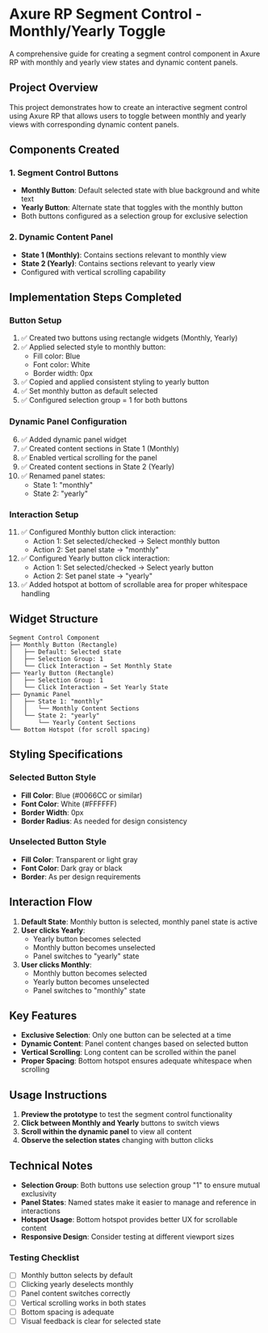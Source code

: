 # Axure RP Segment Control - Monthly/Yearly Toggle

A comprehensive guide for creating a segment control component in Axure RP with monthly and yearly view states and dynamic content panels.

## Project Overview

This project demonstrates how to create an interactive segment control using Axure RP that allows users to toggle between monthly and yearly views with corresponding dynamic content panels.

## Components Created

### 1. Segment Control Buttons
- **Monthly Button**: Default selected state with blue background and white text
- **Yearly Button**: Alternate state that toggles with the monthly button
- Both buttons configured as a selection group for exclusive selection

### 2. Dynamic Content Panel
- **State 1 (Monthly)**: Contains sections relevant to monthly view
- **State 2 (Yearly)**: Contains sections relevant to yearly view
- Configured with vertical scrolling capability

## Implementation Steps Completed

### Button Setup
1. ✅ Created two buttons using rectangle widgets (Monthly, Yearly)
2. ✅ Applied selected style to monthly button:
   - Fill color: Blue
   - Font color: White
   - Border width: 0px
3. ✅ Copied and applied consistent styling to yearly button
4. ✅ Set monthly button as default selected
5. ✅ Configured selection group = 1 for both buttons

### Dynamic Panel Configuration
6. ✅ Added dynamic panel widget
7. ✅ Created content sections in State 1 (Monthly)
8. ✅ Enabled vertical scrolling for the panel
9. ✅ Created content sections in State 2 (Yearly)
10. ✅ Renamed panel states:
    - State 1: "monthly"
    - State 2: "yearly"

### Interaction Setup
11. ✅ Configured Monthly button click interaction:
    - Action 1: Set selected/checked → Select monthly button
    - Action 2: Set panel state → "monthly"
12. ✅ Configured Yearly button click interaction:
    - Action 1: Set selected/checked → Select yearly button
    - Action 2: Set panel state → "yearly"
13. ✅ Added hotspot at bottom of scrollable area for proper whitespace handling

## Widget Structure

```
Segment Control Component
├── Monthly Button (Rectangle)
│   ├── Default: Selected state
│   ├── Selection Group: 1
│   └── Click Interaction → Set Monthly State
├── Yearly Button (Rectangle)
│   ├── Selection Group: 1
│   └── Click Interaction → Set Yearly State
├── Dynamic Panel
│   ├── State 1: "monthly"
│   │   └── Monthly Content Sections
│   └── State 2: "yearly"
│       └── Yearly Content Sections
└── Bottom Hotspot (for scroll spacing)
```

## Styling Specifications

### Selected Button Style
- **Fill Color**: Blue (#0066CC or similar)
- **Font Color**: White (#FFFFFF)
- **Border Width**: 0px
- **Border Radius**: As needed for design consistency

### Unselected Button Style
- **Fill Color**: Transparent or light gray
- **Font Color**: Dark gray or black
- **Border**: As per design requirements

## Interaction Flow

1. **Default State**: Monthly button is selected, monthly panel state is active
2. **User clicks Yearly**: 
   - Yearly button becomes selected
   - Monthly button becomes unselected
   - Panel switches to "yearly" state
3. **User clicks Monthly**:
   - Monthly button becomes selected
   - Yearly button becomes unselected
   - Panel switches to "monthly" state

## Key Features

- **Exclusive Selection**: Only one button can be selected at a time
- **Dynamic Content**: Panel content changes based on selected button
- **Vertical Scrolling**: Long content can be scrolled within the panel
- **Proper Spacing**: Bottom hotspot ensures adequate whitespace when scrolling

## Usage Instructions

1. **Preview the prototype** to test the segment control functionality
2. **Click between Monthly and Yearly** buttons to switch views
3. **Scroll within the dynamic panel** to view all content
4. **Observe the selection states** changing with button clicks

## Technical Notes

- **Selection Group**: Both buttons use selection group "1" to ensure mutual exclusivity
- **Panel States**: Named states make it easier to manage and reference in interactions
- **Hotspot Usage**: Bottom hotspot provides better UX for scrollable content
- **Responsive Design**: Consider testing at different viewport sizes


### Testing Checklist
- [ ] Monthly button selects by default
- [ ] Clicking yearly deselects monthly
- [ ] Panel content switches correctly
- [ ] Vertical scrolling works in both states
- [ ] Bottom spacing is adequate
- [ ] Visual feedback is clear for selected state
